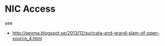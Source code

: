 # NIC Access

see

*  http://pevma.blogspot.se/2013/12/suricata-and-grand-slam-of-open-source_4.html
